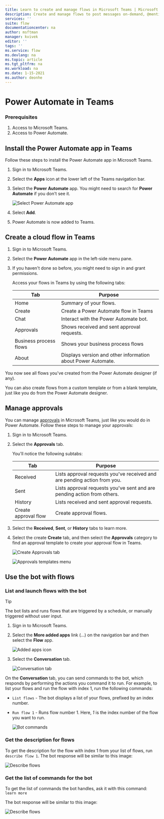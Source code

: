 ```yaml
---
title: Learn to create and manage flows in Microsoft Teams | Microsoft Docs
description: Create and manage flows to post messages on-demand, @mention users and channels, post cards with response options, and more.
services: ''
suite: flow
documentationcenter: na
author: msftman
manager: kvivek
editor: ''
tags: ''
ms.service: flow
ms.devlang: na
ms.topic: article
ms.tgt_pltfrm: na
ms.workload: na
ms.date: 1-15-2021
ms.author: deonhe
---
```


# Power Automate in Teams

### Prerequisites

1. Access to Microsoft Teams.
1. Access to Power Automate.

## Install the Power Automate app in Teams

Follow these steps to install the Power Automate app in Microsoft Teams.

1. Sign in to Microsoft Teams.

1. Select the **Apps** icon at the lower left of the Teams navigation bar.

1. Select the **Power Automate** app. You might need to search for **Power Automate** if you don't see it.

    ![Select Power Automate app](media/flows-teams/select-flow-app.png)

1. Select **Add**.

1. Power Automate is now added to Teams.

## Create a cloud flow in Teams

1. Sign in to Microsoft Teams.

1. Select the **Power Automate** app in the left-side menu pane.

1. If you haven't done so before, you might need to sign in and grant permissions.

    Access your flows in Teams by using the following tabs:

    Tab|Purpose
    ----|-----|
    Home| Summary of your flows.
    Create| Create a Power Automate flow in Teams
    Chat|Interact with the Power Automate bot.
    Approvals|Shows received and sent approval requests.
    Business process flows|Shows your business process flows
    About|Displays version and other information about Power Automate.

You now see all flows you've created from the Power Automate designer (if any).

You can also create flows from a custom template or from a blank template, just like you do from the Power Automate designer.

## Manage approvals

You can manage [approvals](modern-approvals.md) in Microsoft Teams, just like you would do in Power Automate. Follow these steps to manage your approvals:

1. Sign in to Microsoft Teams.
1. Select the **Approvals** tab.

    You'll notice the following subtabs:

    Tab|Purpose
    ----|-----|
    Received|Lists approval requests you've received and are pending action from you.
    Sent|Lists approval requests you've sent and are pending action from others.
    History|Lists received and sent approval requests.
    Create approval flow|Create approval flows.

1. Select the **Received**, **Sent**, or **History** tabs to learn more.

1. Select the create **Create** tab, and then select the **Approvals** category to find an approval template to create your approval flow in Teams. 

    ![Create Approvals tab](media/flows-teams/approvals-tab.png)

    ![Approvals templates menu](media/flows-teams/approvals-tab-2.png)

## Use the bot with flows

### List and launch flows with the bot

> [!TIP]
> The bot lists and runs flows that are triggered by a schedule, or manually triggered without user input.

1. Sign in to Microsoft Teams.
1. Select the **More added apps** link (...) on the navigation bar and then select the **Flow** app.

    ![Added apps icon](media/flows-teams/added-apps-icon.png)
    
1. Select the **Conversation** tab.

    ![Conversation tab](media/flows-teams/conversations-tab.png)

On the **Conversation** tab, you can send commands to the bot, which responds by performing the actions you command it to run. For example, to list your flows and run the flow with index 1, run the following commands:

- ```List flows``` - The bot displays a list of your flows, prefixed by an index number.
- ```Run flow 1``` - Runs flow number 1. Here, *1* is the index number of the flow you want to run.

   ![Bot commands](media/flows-teams/bot-commands.png)

### Get the description for flows

To get the description for the flow with index 1 from your list of flows, run ```describe flow 1```. The bot response will be similar to this image:

   ![Describe flows](media/flows-teams/bot-describe.png)

### Get the list of commands for the bot

To get the list of commands the bot handles, ask it with this command: ```learn more``` 

The bot response will be similar to this image:

![Describe flows](media/flows-teams/bot-learn-more.png) 

